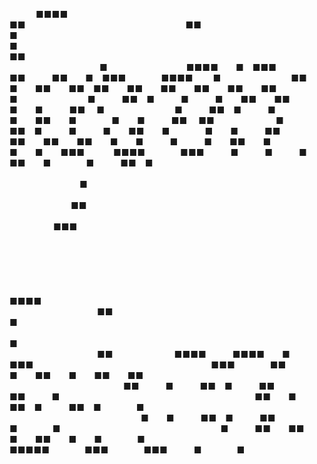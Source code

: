    ■■■■                     ■■                
  ■■   ■                    ■                 
 ■■                                           
 ■         ■■■■  ■ ■■■ ■■   ■■  ■ ■■■    ■■■■ 
 ■        ■■  ■  ■■  ■■ ■■  ■■  ■■  ■■  ■■  ■■
 ■        ■   ■■ ■   ■   ■  ■■  ■■   ■  ■   ■■
 ■        ■   ■■ ■   ■   ■  ■■  ■    ■  ■   ■■
 ■■       ■   ■■ ■   ■   ■  ■■  ■    ■  ■   ■■
  ■■  ■■  ■■  ■  ■   ■   ■  ■■  ■    ■  ■  ■■■
   ■■■■    ■■■   ■   ■   ■  ■■  ■    ■   ■■ ■ 
                                            ■ 
                                           ■■ 
                                         ■■■  
                                              
                                              
                                              
           ■■■■                               
          ■■  ■                               
          ■                                   
          ■■       ■■■■   ■■■■  ■ ■■■         
           ■■■    ■■  ■  ■■  ■  ■■  ■■        
             ■■   ■   ■■ ■   ■■ ■■   ■        
              ■■  ■   ■■ ■   ■■ ■    ■        
               ■  ■   ■■ ■   ■■ ■    ■        
          ■   ■■  ■■  ■  ■■  ■  ■    ■        
          ■■■■■    ■■■    ■■■   ■    ■        
